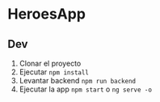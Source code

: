 # HeroesApp

## Dev

1. Clonar el proyecto
2. Ejecutar ```npm install```
3. Levantar backend ```npm run backend```
4. Ejecutar la app  ```npm start``` o ```ng serve -o```
